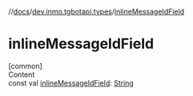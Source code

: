 //[docs](../../index.md)/[dev.inmo.tgbotapi.types](index.md)/[inlineMessageIdField](inline-message-id-field.md)



# inlineMessageIdField  
[common]  
Content  
const val [inlineMessageIdField](inline-message-id-field.md): [String](https://kotlinlang.org/api/latest/jvm/stdlib/kotlin/-string/index.html)  



